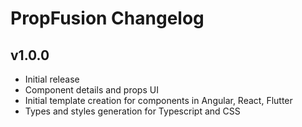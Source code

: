# PropFusion Changelog

## v1.0.0
- Initial release
- Component details and props UI
- Initial template creation for components in Angular, React, Flutter
- Types and styles generation for Typescript and CSS